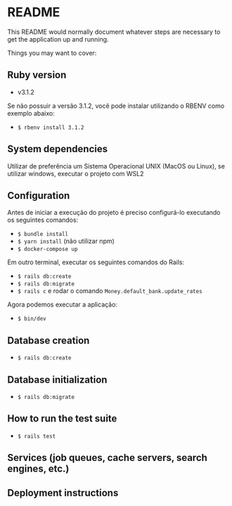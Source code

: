 # README

This README would normally document whatever steps are necessary to get the
application up and running.

Things you may want to cover:

## Ruby version
- v3.1.2

Se não possuir a versão 3.1.2, você pode instalar utilizando o RBENV como exemplo abaixo:
- `$ rbenv install 3.1.2`

## System dependencies
Utilizar de preferência um Sistema Operacional UNIX (MacOS ou Linux), se utilizar windows, executar o projeto com WSL2

## Configuration

Antes de iniciar a execução do projeto é preciso configurá-lo executando os seguintes comandos:
- `$ bundle install`
- `$ yarn install` (não utilizar npm)
- `$ docker-compose up`

Em outro terminal, executar os seguintes comandos do Rails:
- `$ rails db:create`
- `$ rails db:migrate`
- `$ rails c` e rodar o comando `Money.default_bank.update_rates`

Agora podemos executar a aplicação:
- `$ bin/dev`

## Database creation
- `$ rails db:create`

## Database initialization
- `$ rails db:migrate`

## How to run the test suite
- `$ rails test`

## Services (job queues, cache servers, search engines, etc.)

## Deployment instructions

